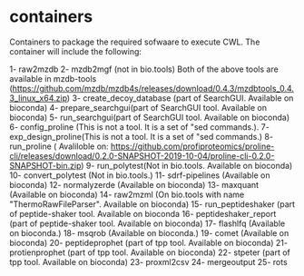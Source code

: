 # containers
Containers to package the required sofwaare to execute CWL. The container will include the following:

1- raw2mzdb 
2- mzdb2mgf (not in bio.tools)
Both of the above tools are available in mzdb-tools (https://github.com/mzdb/mzdb4s/releases/download/0.4.3/mzdbtools_0.4.3_linux_x64.zip)
3- create_decoy_database (part of SearchGUI. Available on bioconda)
4- prepare_searchgui(part of SearchGUI tool. Available on bioconda)
5- run_searchgui(part of SearchGUI tool. Available on bioconda)
6- config_proline (This is not a tool. It is a set of "sed commands.).
7- exp_design_proline(This is not a tool. It is a set of "sed commands.)
8- run_proline ( Avaliloble on: https://github.com/profiproteomics/proline-cli/releases/download/0.2.0-SNAPSHOT-2019-10-04/proline-cli-0.2.0-SNAPSHOT-bin.zip)
9- run_polytest(Not in bio.tools. Available on bioconda)
10- convert_polytest (Not in bio.tools.)
11- sdrf-pipelines (Available on bioconda)
12- normalyzerde (Available on bioconda)
13- maxquant (Available on bioconda)
14- raw2mzml (On bio.tools with name "ThermoRawFileParser". Available on bioconda)
15- run_peptideshaker (part of peptide-shaker tool. Available on bioconda
16- peptideshaker_report (part of peptide-shaker tool. Available on bioconda)
17- flashlfq (Available on bioconda.)
18- msqrob (Available on bioconda.)
19- comet (Available on bioconda)
20- peptideprophet (part of tpp tool. Available on bioconda)
21- protienprophet (part of tpp tool. Available on bioconda)
22- stpeter (part of tpp tool. Available on bioconda)
23- proxml2csv
24- mergeoutput
25- rots
